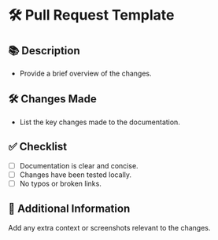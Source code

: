 # 🛠️ Pull Request Template

## 📚 Description
- Provide a brief overview of the changes.

## 🛠️ Changes Made
- List the key changes made to the documentation.

## ✅ Checklist
- [ ] Documentation is clear and concise.
- [ ] Changes have been tested locally.
- [ ] No typos or broken links.

## 📝 Additional Information
Add any extra context or screenshots relevant to the changes.